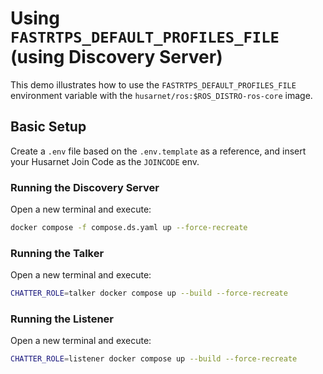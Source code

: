 # Using `FASTRTPS_DEFAULT_PROFILES_FILE` (using Discovery Server)

This demo illustrates how to use the `FASTRTPS_DEFAULT_PROFILES_FILE` environment variable with the `husarnet/ros:$ROS_DISTRO-ros-core` image.

## Basic Setup

Create a `.env` file based on the `.env.template` as a reference, and insert your Husarnet Join Code as the `JOINCODE` env.

### Running the Discovery Server

Open a new terminal and execute:

```bash
docker compose -f compose.ds.yaml up --force-recreate
```

### Running the Talker

Open a new terminal and execute:

```bash
CHATTER_ROLE=talker docker compose up --build --force-recreate
```

### Running the Listener

Open a new terminal and execute:

```bash
CHATTER_ROLE=listener docker compose up --build --force-recreate
```
